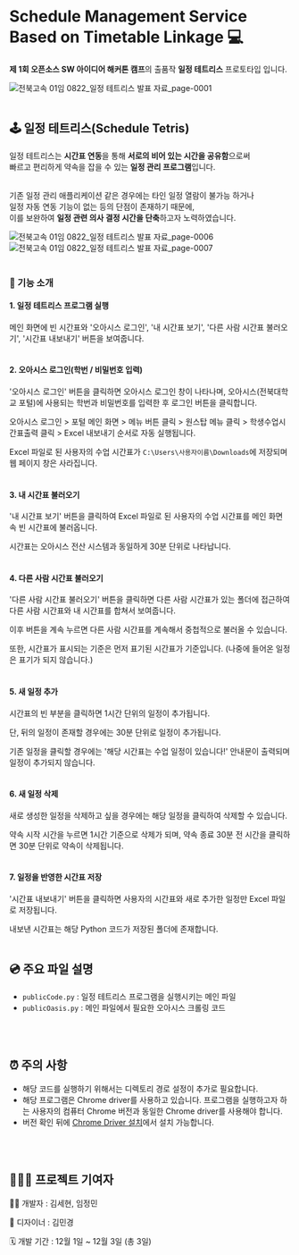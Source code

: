 # Schedule Management Service Based on Timetable Linkage 💻

**제 1회 오픈소스 SW 아이디어 해커톤 캠프**의 출품작 **일정 테트리스** 프로토타입 입니다.

![전북고속 01임 0822_일정 테트리스 발표 자료_page-0001](https://github.com/user-attachments/assets/cf9417cc-bc33-4eaf-a9e8-fc92545a8d85)
<br/>
<br/>


## 🕹️ 일정 테트리스(Schedule Tetris)

일정 테트리스는 **시간표 연동**을 통해 **서로의 비어 있는 시간을 공유함**으로써  
빠르고 편리하게 약속을 잡을 수 있는 **일정 관리 프로그램**입니다.  
<br/>

기존 일정 관리 애플리케이션 같은 경우에는 타인 일정 열람이 불가능 하거나  
일정 자동 연동 기능이 없는 등의 단점이 존재하기 때문에,  
이를 보완하여 **일정 관련 의사 결정 시간을 단축**하고자 노력하였습니다.  

![전북고속 01임 0822_일정 테트리스 발표 자료_page-0006](https://github.com/user-attachments/assets/b7f786c7-67bf-4533-9114-1425095e98fc)
![전북고속 01임 0822_일정 테트리스 발표 자료_page-0007](https://github.com/user-attachments/assets/36714ebd-3eda-45c2-8d94-f421a1646aa8)
<br/>
<br/>


### 📱 기능 소개

#### 1. 일정 테트리스 프로그램 실행

메인 화면에 빈 시간표와 '오아시스 로그인', '내 시간표 보기', '다른 사람 시간표 불러오기', '시간표 내보내기' 버튼을 보여줍니다.
<br/>
<br/>


#### 2. 오아시스 로그인(학번 / 비밀번호 입력)

'오아시스 로그인' 버튼을 클릭하면 오아시스 로그인 창이 나타나며, 오아시스(전북대학교 포털)에 사용되는 학번과 비밀번호를 입력한 후 로그인 버튼을 클릭합니다.
<br/>

오아시스 로그인 > 포털 메인 화면 > 메뉴 버튼 클릭 > 원스탑 메뉴 클릭 > 학생수업시간표출력 클릭 > Excel 내보내기 순서로 자동 실행됩니다.
<br/>

Excel 파일로 된 사용자의 수업 시간표가 ```C:\Users\사용자이름\Downloads```에 저장되며 웹 페이지 창은 사라집니다.
<br/>
<br/>


#### 3. 내 시간표 불러오기

'내 시간표 보기' 버튼을 클릭하여 Excel 파일로 된 사용자의 수업 시간표를 메인 화면 속 빈 시간표에 불러옵니다.
<br/>

시간표는 오아시스 전산 시스템과 동일하게 30분 단위로 나타납니다.
<br/>
<br/>


#### 4. 다른 사람 시간표 불러오기

'다른 사람 시간표 불러오기' 버튼을 클릭하면 다른 사람 시간표가 있는 폴더에 접근하여 다른 사람 시간표와 내 시간표를 합쳐서 보여줍니다.
<br/>

이후 버튼을 계속 누르면 다른 사람 시간표를 계속해서 중첩적으로 불러올 수 있습니다.
<br/>

또한, 시간표가 표시되는 기준은 먼저 표기된 시간표가 기준입니다. (나중에 들어온 일정은 표기가 되지 않습니다.)
<br/>
<br/>


#### 5. 새 일정 추가

시간표의 빈 부분을 클릭하면 1시간 단위의 일정이 추가됩니다.
<br/>

단, 뒤의 일정이 존재할 경우에는 30분 단위로 일정이 추가됩니다.
<br/>

기존 일정을 클릭할 경우에는 '해당 시간표는 수업 일정이 있습니다!' 안내문이 출력되며 일정이 추가되지 않습니다.
<br/>
<br/>


#### 6. 새 일정 삭제

새로 생성한 일정을 삭제하고 싶을 경우에는 해당 일정을 클릭하여 삭제할 수 있습니다.
<br/>

약속 시작 시간을 누르면 1시간 기준으로 삭제가 되며, 약속 종료 30분 전 시간을 클릭하면 30분 단위로 약속이 삭제됩니다.
<br/>
<br/>


#### 7. 일정을 반영한 시간표 저장

'시간표 내보내기' 버튼을 클릭하면 사용자의 시간표와 새로 추가한 일정만 Excel 파일로 저장됩니다.
<br/>

내보낸 시간표는 해당 Python 코드가 저장된 폴더에 존재합니다.
<br/>
<br/>


## 💿 주요 파일 설명

- ```publicCode.py``` : 일정 테트리스 프로그램을 실행시키는 메인 파일
- ```publicOasis.py``` : 메인 파일에서 필요한 오아시스 크롤링 코드
<br/>
<br/>


## ⏰ 주의 사항

- 해당 코드를 실행하기 위해서는 디렉토리 경로 설정이 추가로 필요합니다.
- 해당 프로그램은 Chrome driver를 사용하고 있습니다. 프로그램을 실행하고자 하는 사용자의 컴퓨터 Chrome 버전과 동일한 Chrome driver를 사용해야 합니다.
- 버전 확인 뒤에 [Chrome Driver 설치](https://github.com/GoogleChromeLabs/chrome-for-testing/blob/main/data/latest-versions-per-milestone-with-downloads.json)에서 설치 가능합니다.
<br/>
<br/>


## 🙆🏻‍♀️ 프로젝트 기여자 
👩‍💻 개발자 : 김세현, 임정민

🎨 디자이너 : 김민경

🗓 개발 기간 : 12월 1일 ~ 12월 3일 (총 3일)
<br/>
<br/>
